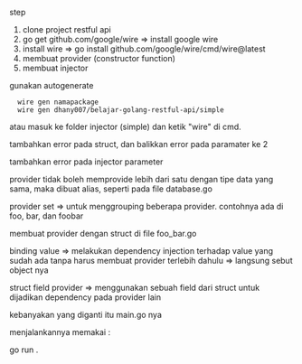step
1. clone project restful api 
2. go get github.com/google/wire => install google wire
3. install wire => go install github.com/google/wire/cmd/wire@latest
4. membuat provider (constructor function)
5. membuat injector


gunakan autogenerate

```
  wire gen namapackage
  wire gen dhany007/belajar-golang-restful-api/simple
```

atau masuk ke folder injector (simple) dan ketik "wire" di cmd.

tambahkan error pada struct, dan balikkan error pada paramater ke 2

tambahkan error pada injector parameter


provider tidak boleh memprovide lebih dari satu dengan tipe data yang sama,
maka dibuat alias, seperti pada file database.go

provider set => untuk menggrouping beberapa provider. contohnya ada di foo, bar, dan foobar

membuat provider dengan struct di file foo_bar.go

binding value
=> melakukan dependency injection terhadap value yang sudah ada tanpa harus membuat provider terlebih dahulu
=> langsung sebut object nya

struct field provider
=> menggunakan sebuah field dari struct untuk dijadikan dependency pada provider lain

kebanyakan yang diganti itu main.go nya

menjalankannya memakai :

go run .
